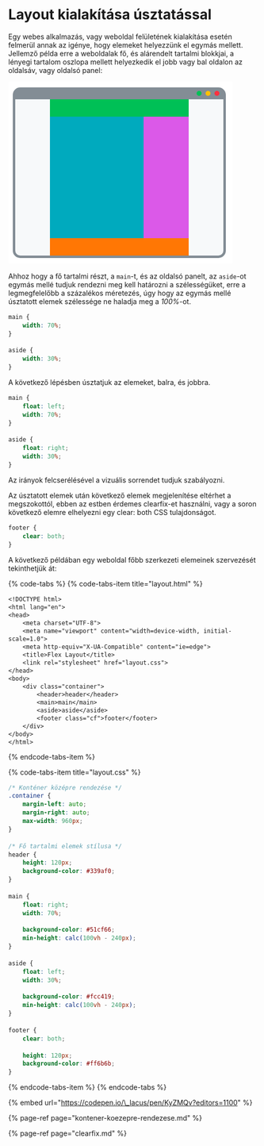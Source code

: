 # Layout kialakítása úsztatással

Egy webes alkalmazás, vagy weboldal felületének kialakítása esetén felmerül annak az igénye, hogy elemeket helyezzünk el egymás mellett. Jellemző példa erre a weboldalak fő, és alárendelt tartalmi blokkjai, a lényegi tartalom oszlopa mellett helyezkedik el jobb vagy bal oldalon az oldalsáv, vagy oldalsó panel:

![](../.gitbook/assets/float-layout.png)

Ahhoz hogy a fő tartalmi részt, a `main`-t, és az oldalsó panelt, az `aside`-ot egymás mellé tudjuk rendezni meg kell határozni a szélességüket, erre a legmegfelelőbb a százalékos méretezés, úgy hogy az egymás mellé úsztatott elemek szélessége ne haladja meg a _100%_-ot.

```css
main {
    width: 70%;
}

aside {
    width: 30%;
}
```

A következő lépésben úsztatjuk az elemeket, balra, és jobbra.

```css
main {
    float: left;
    width: 70%;
}

aside {
    float: right;
    width: 30%;
}
```

Az irányok felcserélésével a vizuális sorrendet tudjuk szabályozni.

Az úsztatott elemek után következő elemek megjelenítése eltérhet a megszokottól, ebben az estben érdemes clearfix-et használni, vagy a soron következő elemre elhelyezni egy clear: both CSS tulajdonságot.

```css
footer {
    clear: both;
}
```

A következő példában egy weboldal főbb szerkezeti elemeinek szervezését tekinthetjük át:

{% code-tabs %}
{% code-tabs-item title="layout.html" %}
```markup
<!DOCTYPE html>
<html lang="en">
<head>
    <meta charset="UTF-8">
    <meta name="viewport" content="width=device-width, initial-scale=1.0">
    <meta http-equiv="X-UA-Compatible" content="ie=edge">
    <title>Flex Layout</title>
    <link rel="stylesheet" href="layout.css">
</head>
<body>
    <div class="container">
        <header>header</header>
        <main>main</main>
        <aside>aside</aside>
        <footer class="cf">footer</footer>
    </div>
</body>
</html>
```
{% endcode-tabs-item %}

{% code-tabs-item title="layout.css" %}
```css
/* Konténer középre rendezése */
.container {
    margin-left: auto;
    margin-right: auto;
    max-width: 960px;
}

/* Fő tartalmi elemek stílusa */
header {
    height: 120px;
    background-color: #339af0;
}

main {
    float: right;
    width: 70%;

    background-color: #51cf66;
    min-height: calc(100vh - 240px);
}

aside {
    float: left;
    width: 30%;

    background-color: #fcc419;
    min-height: calc(100vh - 240px);
}

footer {
    clear: both;

    height: 120px;
    background-color: #ff6b6b;
}
```
{% endcode-tabs-item %}
{% endcode-tabs %}

{% embed url="https://codepen.io/\_lacus/pen/KyZMQv?editors=1100" %}

{% page-ref page="kontener-koezepre-rendezese.md" %}

{% page-ref page="clearfix.md" %}


